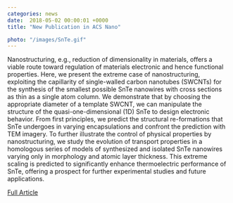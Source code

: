 ```yaml
---                                                                                                                                                                                      
categories: news                                                                                                                                                                 
date:  2018-05-02 00:00:01 +0000                                                                                                                                                       
title: "New Publication in ACS Nano"

photo: "/images/SnTe.gif"
---            
```



Nanostructuring, e.g., reduction of dimensionality in materials, offers a viable route toward regulation of materials electronic and hence functional properties. Here, we present the extreme case of nanostructuring, exploiting the capillarity of single-walled carbon nanotubes (SWCNTs) for the synthesis of the smallest possible SnTe nanowires with cross sections as thin as a single atom column. We demonstrate that by choosing the appropriate diameter of a template SWCNT, we can manipulate the structure of the quasi-one-dimensional (1D) SnTe to design electronic behavior. From first principles, we predict the structural re-formations that SnTe undergoes in varying encapsulations and confront the prediction with TEM imagery. To further illustrate the control of physical properties by nanostructuring, we study the evolution of transport properties in a homologous series of models of synthesized and isolated SnTe nanowires varying only in morphology and atomic layer thickness. This extreme scaling is predicted to significantly enhance thermoelectric performance of SnTe, offering a prospect for further experimental studies and future applications.

<a href="https://pubs.acs.org/doi/10.1021/acsnano.8b02261">Full Article</a>
